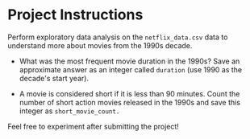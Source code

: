 # Project Instructions
Perform exploratory data analysis on the `netflix_data.csv` data to understand more about movies from the 1990s decade.

- What was the most frequent movie duration in the 1990s? Save an approximate answer as an integer called `duration` (use 1990 as the decade's start year).

- A movie is considered short if it is less than 90 minutes. Count the number of short action movies released in the 1990s and save this integer as `short_movie_count.`

Feel free to experiment after submitting the project!
